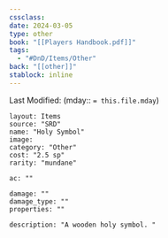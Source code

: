 ```yaml
---
cssclass: 
date: 2024-03-05
type: other
book: "[[Players Handbook.pdf]]"
tags:
  - "#DnD/Items/Other"
back: "[[other]]"
stablock: inline
---
```

Last Modified: (mday:: `= this.file.mday`)


```statblock
layout: Items
source: "SRD"
name: "Holy Symbol"
image: 
category: "Other"
cost: "2.5 sp"
rarity: "mundane"

ac: ""

damage: ""
damage_type: ""
properties: ""

description: "A wooden holy symbol. "
```